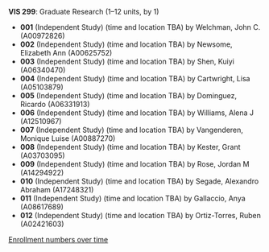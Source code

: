 **VIS 299**: Graduate Research (1–12 units, by 1)

- **001** (Independent Study) (time and location TBA) by Welchman, John C. (A00972826)
- **002** (Independent Study) (time and location TBA) by Newsome, Elizabeth Ann (A00625752)
- **003** (Independent Study) (time and location TBA) by Shen, Kuiyi (A06340470)
- **004** (Independent Study) (time and location TBA) by Cartwright, Lisa (A05103879)
- **005** (Independent Study) (time and location TBA) by Dominguez, Ricardo (A06331913)
- **006** (Independent Study) (time and location TBA) by Williams, Alena J (A12510967)
- **007** (Independent Study) (time and location TBA) by Vangenderen, Monique Luise (A00887270)
- **008** (Independent Study) (time and location TBA) by Kester, Grant (A03703095)
- **009** (Independent Study) (time and location TBA) by Rose, Jordan M (A14294922)
- **010** (Independent Study) (time and location TBA) by Segade, Alexandro Abraham (A17248321)
- **011** (Independent Study) (time and location TBA) by Gallaccio, Anya (A08617689)
- **012** (Independent Study) (time and location TBA) by Ortiz-Torres, Ruben (A02421603)

[Enrollment numbers over time](./VIS299.tsv)
